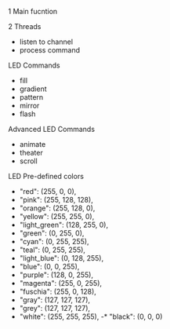 
1 Main fucntion

2 Threads
- listen to channel
- process command

LED Commands
 - fill
 - gradient
 - pattern
 - mirror
 - flash

Advanced LED Commands
 - animate
 - theater
 - scroll
 
LED Pre-defined colors
  * "red": (255, 0, 0),
  * "pink": (255, 128, 128),
  * "orange": (255, 128, 0),
  * "yellow": (255, 255, 0),
  * "light_green": (128, 255, 0),
  * "green": (0, 255, 0),
  * "cyan": (0, 255, 255),
  * "teal": (0, 255, 255),
  * "light_blue": (0, 128, 255),
  * "blue": (0, 0, 255),
  * "purple": (128, 0, 255),
  * "magenta": (255, 0, 255),
  * "fuschia": (255, 0, 128),
  * "gray": (127, 127, 127),
  * "grey": (127, 127, 127),
  * "white": (255, 255, 255),
  -* "black": (0, 0, 0)
